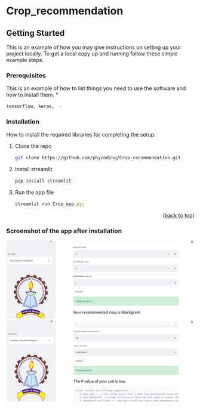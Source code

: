 # Crop_recommendation

<!-- GETTING STARTED -->
## Getting Started

This is an example of how you may give instructions on setting up your project locally.
To get a local copy up and running follow these simple example steps.

### Prerequisites

This is an example of how to list things you need to use the software and how to install them.
* 
  ```sh
  tensorflow, keras,  -
  ```

### Installation

How to install the required libraries for completing the setup.

1. Clone the repo
   ```sh
   git clone https://github.com/phycoding/Crop_recommendation.git
   ```
2. Install streamlit
   ```sh
   pip install streamlit
   ```
3. Run the app file
   ```js
   streamlit run Crop_app.py;
   ```

<p align="right">(<a href="#top">back to top</a>)</p>

### Screenshot of the app after installation

![Crop Reccomendation](https://github.com/phycoding/Crop_recommendation/blob/main/crop_rec.png)
![Fertilizer Reccomendation](https://github.com/phycoding/Crop_recommendation/blob/main/Fertilizer%20Rec.png)


